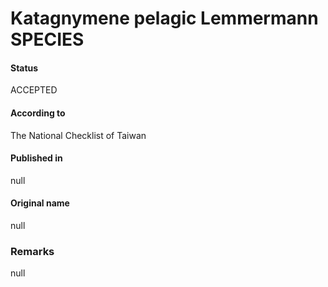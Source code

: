 Katagnymene pelagic Lemmermann SPECIES
=======

#### Status
ACCEPTED

#### According to
The National Checklist of Taiwan

#### Published in
null

#### Original name
null

### Remarks
null